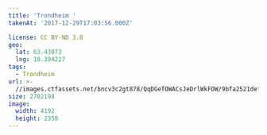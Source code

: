 ```yaml
---
title: 'Trondheim '
takenAt: '2017-12-29T17:03:56.000Z'

license: CC BY-ND 3.0
geo:
  lat: 63.43073
  lng: 10.394227
tags:
  - Trondheim
url: >-
  //images.ctfassets.net/bncv3c2gt878/QqDGeTOWACsJeDrlWkFOW/9bfa2521def1343129ca2443fb1473b3/trondheim_27597305999_o
size: 2702198
image:
  width: 4192
  height: 2358
---
```

